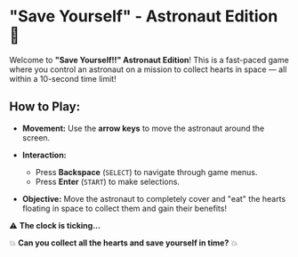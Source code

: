 # "Save Yourself" - Astronaut Edition 🚀

Welcome to **"Save Yourself!!" Astronaut Edition**! This is a fast-paced game where you control an astronaut on a mission to collect hearts in space — all within a 10-second time limit!

## How to Play:

- **Movement:** Use the **arrow keys** to move the astronaut around the screen.

- **Interaction:**
  - Press **Backspace** (`SELECT`) to navigate through game menus.
  - Press **Enter** (`START`) to make selections.

- **Objective:** Move the astronaut to completely cover and "eat" the hearts floating in space to collect them and gain their benefits!

⚠️ **The clock is ticking...**  

💥 **Can you collect all the hearts and save yourself in time?** 💥
